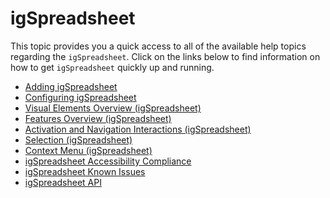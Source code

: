 ﻿<!--
|metadata|
{
    "fileName": "igspreadsheet-igspreadsheet",
    "controlName": "igSpreadsheet",
    "tags": []
}
|metadata|
-->

# igSpreadsheet


This topic provides you a quick access to all of the available help topics regarding the `igSpreadsheet`. Click on the links below to find information on how to get `igSpreadsheet` quickly up and running.

-   [Adding igSpreadsheet](adding-igspreadsheet.html)
-   [Configuring igSpreadsheet](configuring-igspreadsheet.html)
-   [Visual Elements Overview (igSpreadsheet)](igspreadsheet-visual-elements.html)
-   [Features Overview (igSpreadsheet)](igspreadsheet-feature-overview.html)
-   [Activation and Navigation Interactions (igSpreadsheet)](igspreadsheet-activation-and-navigation-interactions.html)
-   [Selection (igSpreadsheet)](igspreadsheet-selection.html)
-   [Context Menu (igSpreadsheet)](igspreadsheet-context-menu.html)
-   [igSpreadsheet Accessibility Compliance](igspreadsheet-accessibility-compliance.html)
-   [igSpreadsheet Known Issues](igspreadsheet-known-issues.html)
-   [igSpreadsheet API](%%jQueryApiUrl%%/ui.igSpreadsheet)